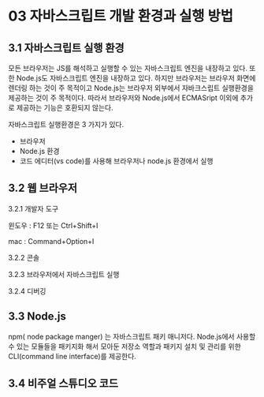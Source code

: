 # 03 자바스크립트 개발 환경과 실행 방법

## 3.1 자바스크립트 실행 환경

모든 브라우저는 JS를 해석하고 실행할 수 있는 자바스크립트 엔진을 내장하고 있다. 또한 Node.js도 자바스크립트 엔진을 내장하고 있다. 하지만 브라우저는 브라우저 화면에 렌더링 하는 것이 주 목적이고 Node.js는 브라우저 외부에서 자바크스립트 실행환경을 제공하는 것이 주 목적이다. 따라서 브라우저와 Node.js에서 ECMASript 이외에 추가로 제공하는 기능은 호환되지 않는다.

자바스크립트 실행환경은 3 가지가 있다.&#x20;

* 브라우저
* Node.js 환경
* 코드 에디터(vs code)를 사용해 브라우저나 node.js 환경에서 실행

## 3.2 웹 브라우저&#x20;

3.2.1 개발자 도구&#x20;

윈도우 : F12 또는 Ctrl+Shift+I

mac : Command+Option+I

3.2.2 콘솔&#x20;

3.2.3 브라우저에서 자바스크립트 실행

3.2.4 디버깅

## 3.3 Node.js&#x20;

npm( node package manger) 는 자바스크립트 패키 매니저다. Node.js에서 사용할 수 있는 모듈들을 패키지화 해서 모아둔 저장소 역할과 패키지 설치 및 관리를 위한 CLI(command line interface)를 제공한다.

## 3.4 비주얼 스튜디오 코드&#x20;



